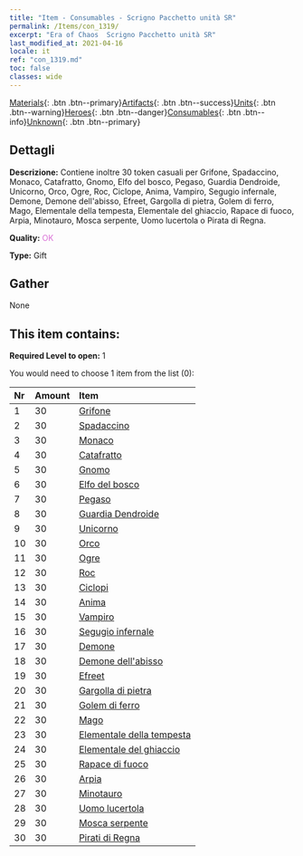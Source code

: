 ```yaml
---
title: "Item - Consumables - Scrigno Pacchetto unità SR"
permalink: /Items/con_1319/
excerpt: "Era of Chaos  Scrigno Pacchetto unità SR"
last_modified_at: 2021-04-16
locale: it
ref: "con_1319.md"
toc: false
classes: wide
---
```

 [Materials](/it/Items/){: .btn .btn--primary}[Artifacts](/it/Items/Artifacts/){: .btn .btn--success}[Units](/it/Items/Units/){: .btn .btn--warning}[Heroes](/it/Items/Heroes/){: .btn .btn--danger}[Consumables](/it/Items/Consumables/){: .btn .btn--info}[Unknown](/it/Items/Unknown/){: .btn .btn--primary}

## Dettagli
 **Descrizione:** Contiene inoltre 30 token casuali per Grifone, Spadaccino, Monaco, Catafratto, Gnomo, Elfo del bosco, Pegaso, Guardia Dendroide, Unicorno, Orco, Ogre, Roc, Ciclope, Anima, Vampiro, Segugio infernale, Demone, Demone dell'abisso, Efreet, Gargolla di pietra, Golem di ferro, Mago, Elementale della tempesta, Elementale del ghiaccio, Rapace di fuoco, Arpia, Minotauro, Mosca serpente, Uomo lucertola o Pirata di Regna.

 **Quality:** <span style="color: #DA70D6">OK</span>

 **Type:** Gift

## Gather

  None

## This item contains:

 **Required Level to open:** 1

 You would need to choose 1 item from the list (0):

  | Nr | Amount |     Item    |
  |:---|:-------|:------------|
  | 1 | 30 | [Grifone](/it/Items/unt_192/) |  | 
  | 2 | 30 | [Spadaccino](/it/Items/unt_193/) |  | 
  | 3 | 30 | [Monaco](/it/Items/unt_194/) |  | 
  | 4 | 30 | [Catafratto](/it/Items/unt_195/) |  | 
  | 5 | 30 | [Gnomo](/it/Items/unt_200/) |  | 
  | 6 | 30 | [Elfo del bosco](/it/Items/unt_201/) |  | 
  | 7 | 30 | [Pegaso](/it/Items/unt_202/) |  | 
  | 8 | 30 | [Guardia Dendroide](/it/Items/unt_203/) |  | 
  | 9 | 30 | [Unicorno](/it/Items/unt_204/) |  | 
  | 10 | 30 | [Orco](/it/Items/unt_219/) |  | 
  | 11 | 30 | [Ogre](/it/Items/unt_220/) |  | 
  | 12 | 30 | [Roc](/it/Items/unt_221/) |  | 
  | 13 | 30 | [Ciclopi](/it/Items/unt_222/) |  | 
  | 14 | 30 | [Anima](/it/Items/unt_210/) |  | 
  | 15 | 30 | [Vampiro](/it/Items/unt_211/) |  | 
  | 16 | 30 | [Segugio infernale](/it/Items/unt_228/) |  | 
  | 17 | 30 | [Demone](/it/Items/unt_229/) |  | 
  | 18 | 30 | [Demone dell'abisso](/it/Items/unt_230/) |  | 
  | 19 | 30 | [Efreet](/it/Items/unt_231/) |  | 
  | 20 | 30 | [Gargolla di pietra](/it/Items/unt_236/) |  | 
  | 21 | 30 | [Golem di ferro](/it/Items/unt_237/) |  | 
  | 22 | 30 | [Mago](/it/Items/unt_238/) |  | 
  | 23 | 30 | [Elementale della tempesta](/it/Items/unt_263/) |  | 
  | 24 | 30 | [Elementale del ghiaccio](/it/Items/unt_264/) |  | 
  | 25 | 30 | [Rapace di fuoco](/it/Items/unt_268/) |  | 
  | 26 | 30 | [Arpia](/it/Items/unt_245/) |  | 
  | 27 | 30 | [Minotauro](/it/Items/unt_248/) |  | 
  | 28 | 30 | [Uomo lucertola](/it/Items/unt_254/) |  | 
  | 29 | 30 | [Mosca serpente](/it/Items/unt_255/) |  | 
  | 30 | 30 | [Pirati di Regna](/it/Items/unt_273/) |  | 
